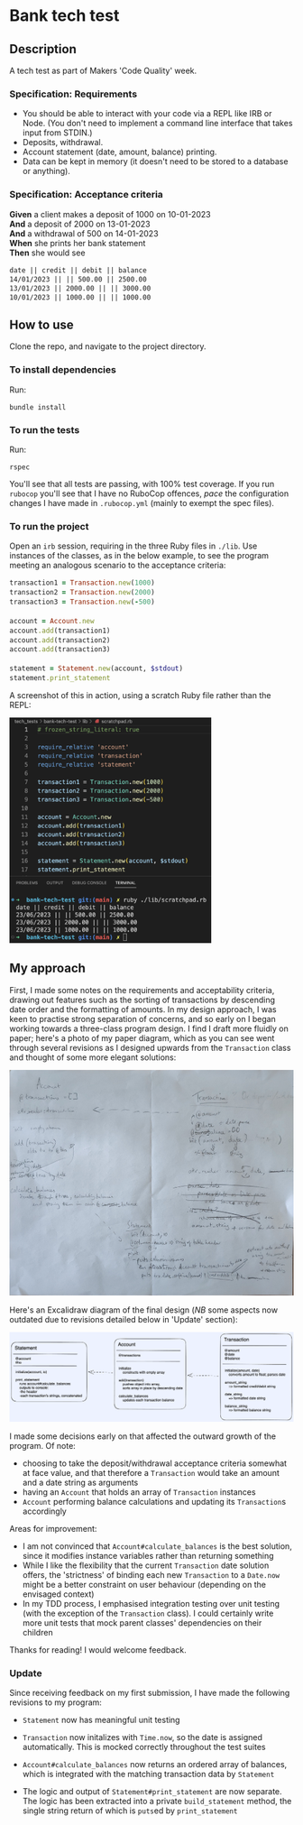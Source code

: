 # Bank tech test

## Description

A tech test as part of Makers 'Code Quality' week.

### Specification: Requirements

* You should be able to interact with your code via a REPL like IRB or Node.  (You don't need to implement a command line interface that takes input from STDIN.)
* Deposits, withdrawal.
* Account statement (date, amount, balance) printing.
* Data can be kept in memory (it doesn't need to be stored to a database or anything).

### Specification: Acceptance criteria

**Given** a client makes a deposit of 1000 on 10-01-2023  
**And** a deposit of 2000 on 13-01-2023  
**And** a withdrawal of 500 on 14-01-2023  
**When** she prints her bank statement  
**Then** she would see

```shell
date || credit || debit || balance
14/01/2023 || || 500.00 || 2500.00
13/01/2023 || 2000.00 || || 3000.00
10/01/2023 || 1000.00 || || 1000.00
```

## How to use

Clone the repo, and navigate to the project directory.

### To install dependencies

Run:

```shell
bundle install
```

### To run the tests

Run:

```shell
rspec
```

You'll see that all tests are passing, with 100% test coverage. If you run `rubocop` you'll see that I have no RuboCop offences, _pace_ the configuration changes I have made in `.rubocop.yml` (mainly to exempt the spec files).

### To run the project

Open an `irb` session, requiring in the three Ruby files in `./lib`. Use instances of the classes, as in the below example, to see the program meeting an analogous scenario to the acceptance criteria:

```ruby
transaction1 = Transaction.new(1000)
transaction2 = Transaction.new(2000)
transaction3 = Transaction.new(-500)

account = Account.new
account.add(transaction1)
account.add(transaction2)
account.add(transaction3)

statement = Statement.new(account, $stdout)
statement.print_statement
```

A screenshot of this in action, using a scratch Ruby file rather than the REPL:

<img src="images/bank_tech_test_running.png" alt="Screenshot of the above code example running, printing a statement to the console" height="400"/>

## My approach

First, I made some notes on the requirements and acceptability criteria, drawing out features such as the sorting of transactions by descending date order and the formatting of amounts.
In my design approach, I was keen to practise strong separation of concerns, and so early on I began working towards a three-class program design. I find I draft more fluidly on paper; here's a photo of my paper diagram, which as you can see went through several revisions as I designed upwards from the `Transaction` class and thought of some more elegant solutions:

<img src="images/paper_diagram.jpg" alt="Photo of my working diagram on paper" height="400"/>

Here's an Excalidraw diagram of the final design (_NB_ some aspects now outdated due to revisions detailed below in 'Update' section):

<img src="images/diagram.png" alt="My final diagram in Excalidraw" width="600"/>

I made some decisions early on that affected the outward growth of the program. Of note:

* choosing to take the deposit/withdrawal acceptance criteria somewhat at face value, and that therefore a `Transaction` would take an amount and a date string as arguments
* having an `Account` that holds an array of `Transaction` instances
* `Account` performing balance calculations and updating its `Transaction`s accordingly

Areas for improvement:

* I am not convinced that `Account#calculate_balances` is the best solution, since it modifies instance variables rather than returning something
* While I like the flexibility that the current `Transaction` date solution offers, the 'strictness' of binding each new `Transaction` to a `Date.now` might be a better constraint on user behaviour (depending on the envisaged context)
* In my TDD process, I emphasised integration testing over unit testing (with the exception of the `Transaction` class). I could certainly write more unit tests that mock parent classes' dependencies on their children

Thanks for reading! I would welcome feedback.

### Update

Since receiving feedback on my first submission, I have made the following revisions to my program:

* `Statement` now has meaningful unit testing

* `Transaction` now initalizes with `Time.now`, so the date is assigned automatically. This is mocked correctly throughout the test suites

* `Account#calculate_balances` now returns an ordered array of balances, which is integrated with the matching transaction data by `Statement`

* The logic and output of `Statement#print_statement` are now separate. The logic has been extracted into a private `build_statement` method, the single string return of which is `puts`ed by `print_statement`
